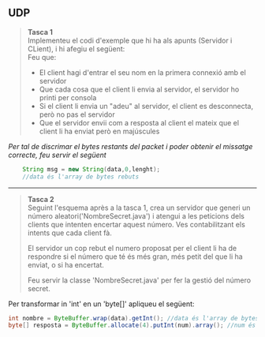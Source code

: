 ## UDP 

>**Tasca 1**  
>Implementeu el codi d'exemple que hi ha als apunts (Servidor i CLient), i hi afegiu el següent:  
>Feu que:  
> - El client hagi d'entrar el seu nom en la primera connexió amb el servidor  
> - Que cada cosa que el client li envia al servidor, el servidor ho printi per consola
> - Si el client li envia un "adeu" al servidor, el client es desconnecta, però no pas el servidor
> - Que el servidor envii com a resposta al client el mateix que el client li ha enviat però en majúscules

*Per tal de discrimar el bytes restants del packet i poder obtenir el missatge correcte, feu servir el següent*
```java
    String msg = new String(data,0,lenght);
    //data és l'array de bytes rebuts
```
<hr>

>**Tasca 2**  
> Seguint l'esquema après a la tasca 1, crea un servidor que generi un número aleatori('NombreSecret.java') i atengui
> a les peticions dels clients que intenten encertar aquest número.
> Ves contabilitzant els intents que cada client fà.
> 
> El servidor un cop rebut el numero proposat per el client li ha de respondre si el número que té és més gran, més petit
> del que li ha enviat, o si ha encertat.
> 
> Feu servir la classe 'NombreSecret.java' per fer la gestió del número secret.

Per transformar in 'int' en un 'byte[]' apliqueu el següent:
```java
int nombre = ByteBuffer.wrap(data).getInt(); //data és l'array de bytes
byte[] resposta = ByteBuffer.allocate(4).putInt(num).array(); //num és un int
```